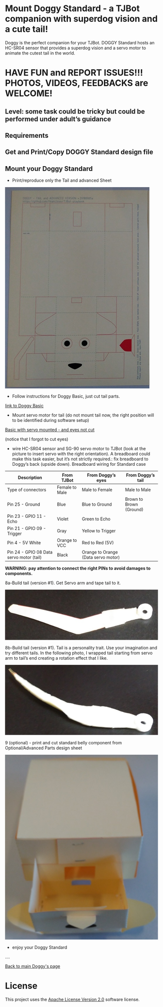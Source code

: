 # Mount Doggy Standard - a TJBot companion with superdog vision and a cute tail!

Doggy is the perfect companion for your TJBot. DOGGY Standard hosts an HC-SR04 sensor that provides a superdog vision and a servo motor to animate the cutest tail in the world.

# HAVE FUN and REPORT ISSUES!!! PHOTOS, VIDEOS, FEEDBACKS are WELCOME!

## Level: some task could be tricky but could be performed under adult’s guidance

## Requirements

## Get and Print/Copy DOGGY Standard design file

## Mount your Doggy Standard


* Print/reproduce only the Tail and advanced Sheet

![design file to print](https://github.com/fmanclossi/TJBot-playbook/blob/master/examples/Doggy/Media/DoggyReduced/01.Doggy%20printed%20sheets%20-%20first.jpg)

* Follow instructions for Doggy Basic, just cut tail parts.

[link to Doggy Basic](https://github.com/fmanclossi/TJBot-playbook/blob/master/examples/Doggy/Create%20Doggy%20Basic.md)

* Mount servo motor for tail (do not mount tail now, the right position will to be identified during software setup)

[Basic with servo mounted - and eyes not cut](https://github.com/fmanclossi/TJBot-playbook/blob/master/examples/Doggy/Media/DoggyReduced/08.Doggy%20-%20basic%20with%20tail%20servo%20mounted.jpg)

(notice that I forgot to cut eyes)

* wire HC-SR04 sensor and SG-90 servo motor to TJBot (look at the picture to insert servo with the right orientation). A breadboard could make this task easier, but it’s not strictly required.: fix breadboard to Doggy’s back (upside down).
Breadboard wiring for Standard case

Description | From TJBot | From Doggy’s eyes | From Doggy’s tail
----------- | ---------- | ----------------- | -----------------
Type of connectors | Female to Male | Male to Female | Male to Male
Pin 25 - Ground | Blue | Blue to Ground | Brown to Brown (Ground)
Pin 23 - GPIO 11 - Echo | Violet | Green to Echo	
Pin 21 - GPIO 09 - Trigger | Gray | Yellow to Trigger	
Pin 4 - 5V	White | Orange to VCC | Red to Red (5V)
Pin 24 - GPIO 08 Data servo motor (tail) | Black | Orange to Orange (Data servo motor)

**WARNING: pay attention to connect the right PINs to avoid damages to components.**

8a-Build tail (version #1). Get Servo arm and tape tail to it.

![tail #1](https://github.com/fmanclossi/TJBot-playbook/blob/master/examples/Doggy/Media/DoggyReduced/24.Doggy%20Tail%20version%201.jpg)

8b-Build tail (version #1). Tail is a personality trait. Use your imagination and try different tails. In the following photo, I wrapped tail starting from servo arm to tail’s end creating a rotation effect that I like.

![tail #2](https://github.com/fmanclossi/TJBot-playbook/blob/master/examples/Doggy/Media/DoggyReduced/25.Doggy%20tail%20version2.jpg)

9 (optional) - print and cut standard belly component from Optional/Advanced Parts design sheet

![standard belly](https://github.com/fmanclossi/TJBot-playbook/blob/master/examples/Doggy/Media/DoggyReduced/10.Doggy%20-%20tailed%20version%20with%20basic%20belly.jpg)
 

* enjoy your Doggy Standard

....

[Back to main Doggy's page](https://github.com/fmanclossi/TJBot-playbook/tree/master/examples/Doggy)


# License  
This project uses the [Apache License Version 2.0](../../LICENSE) software license.  
